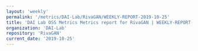 ```yaml
---
layout: 'weekly'
permalink: '/metrics/DAI-Lab/RivaGAN/WEEKLY-REPORT-2019-10-25'
title: 'DAI Lab OSS Metrics Metrics report for RivaGAN | WEEKLY-REPORT-2019-10-25'
organization: 'DAI-Lab'
repository: 'RivaGAN'
current_date: '2019-10-25'
---
```

